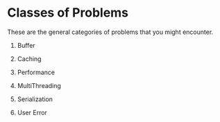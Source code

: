 # Classes of Problems

These are the general categories of problems that you might encounter.


1. Buffer

1. Caching

1. Performance

1. MultiThreading

1. Serialization

1. User Error
